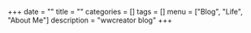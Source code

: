 +++
date = ""
title = ""
categories = []
tags = []
menu = ["Blog", "Life", "About Me"]
description = "wwcreator blog"
+++
